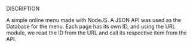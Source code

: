 DISCRIPTION

A simple online menu made with NodeJS. 
A JSON API was used as the Database for the menu. 
Each page has its own ID, and using the URL module, we read the ID from the URL and call its respective item from the API.
